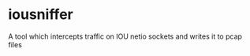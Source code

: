iousniffer
==========

A tool which intercepts traffic on IOU netio sockets and writes it to pcap files
